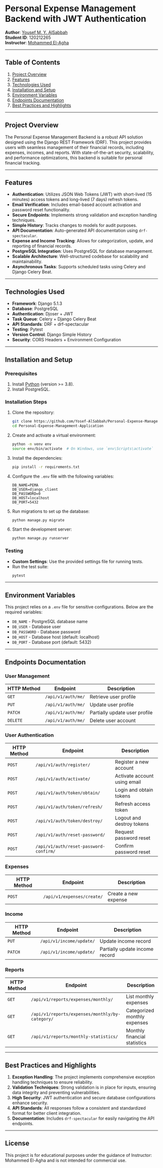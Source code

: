 # Personal Expense Management Backend with JWT Authentication

**Author**: [Yousef M. Y. AlSabbah](https://github.com/Yosef-AlSabbah)  
**Student ID**: 120212265  
**Instructor**: [Mohammed El-Agha](https://github.com/MohammedElagha)

---

## Table of Contents
1. [Project Overview](#project-overview)
2. [Features](#features)
3. [Technologies Used](#technologies-used)
4. [Installation and Setup](#installation-and-setup)
5. [Environment Variables](#environment-variables)
6. [Endpoints Documentation](#endpoints-documentation)
7. [Best Practices and Highlights](#best-practices-and-highlights)

---

## Project Overview

The Personal Expense Management Backend is a robust API solution designed using the Django REST Framework (DRF). This project provides users with seamless management of their financial records, including expenses, incomes, and reports. With state-of-the-art security, scalability, and performance optimizations, this backend is suitable for personal financial tracking.

---

## Features

- **Authentication**: Utilizes JSON Web Tokens (JWT) with short-lived (15 minutes) access tokens and long-lived (7 days) refresh tokens.
- **Email Verification**: Includes email-based account activation and password reset functionality.
- **Secure Endpoints**: Implements strong validation and exception handling techniques.
- **Simple History**: Tracks changes to models for audit purposes.
- **API Documentation**: Auto-generated API documentation using `drf-spectacular`.
- **Expense and Income Tracking**: Allows for categorization, update, and reporting of financial records.
- **PostgreSQL Integration**: Uses PostgreSQL for database management.
- **Scalable Architecture**: Well-structured codebase for scalability and maintainability.
- **Asynchronous Tasks**: Supports scheduled tasks using Celery and Django Celery Beat.

---

## Technologies Used

- **Framework**: Django 5.1.3
- **Database**: PostgreSQL
- **Authentication**: Djoser + JWT
- **Task Queue**: Celery + Django Celery Beat
- **API Standards**: DRF + drf-spectacular
- **Testing**: Pytest
- **Version Control**: Django Simple History
- **Security**: CORS Headers + Environment Configuration

---

## Installation and Setup

### Prerequisites
1. Install [Python](https://www.python.org/) (version >= 3.8).
2. Install PostgreSQL.

### Installation Steps
1. Clone the repository:
   ```bash
   git clone https://github.com/Yosef-AlSabbah/Personal-Expense-Management-Application.git
   cd Personal-Expense-Management-Application
   ```

2. Create and activate a virtual environment:
   ```bash
   python -m venv env
   source env/bin/activate  # On Windows, use `env\Scripts\activate`
   ```

3. Install the dependencies:
   ```bash
   pip install -r requirements.txt
   ```

4. Configure the `.env` file with the following variables:
   ```env
   DB_NAME=PEMA
   DB_USER=django_client
   DB_PASSWORD=0
   DB_HOST=localhost
   DB_PORT=5432
   ```

5. Run migrations to set up the database:
   ```bash
   python manage.py migrate
   ```

6. Start the development server:
   ```bash
   python manage.py runserver
   ```

### Testing
- **Custom Settings**: Use the provided settings file for running tests.
- Run the test suite:
   ```bash
   pytest
   ```

---

## Environment Variables

This project relies on a `.env` file for sensitive configurations. Below are the required variables:

- `DB_NAME` - PostgreSQL database name
- `DB_USER` - Database user
- `DB_PASSWORD` - Database password
- `DB_HOST` - Database host (default: localhost)
- `DB_PORT` - Database port (default: 5432)

---

## Endpoints Documentation

### User Management

| HTTP Method | Endpoint                 | Description                       |
|-------------|--------------------------|-----------------------------------|
| `GET`       | `/api/v1/auth/me/`       | Retrieve user profile            |
| `PUT`       | `/api/v1/auth/me/`       | Update user profile              |
| `PATCH`     | `/api/v1/auth/me/`       | Partially update user profile    |
| `DELETE`    | `/api/v1/auth/me/`       | Delete user account              |

### User Authentication

| HTTP Method | Endpoint                       | Description                          |
|-------------|--------------------------------|--------------------------------------|
| `POST`      | `/api/v1/auth/register/`       | Register a new account              |
| `POST`      | `/api/v1/auth/activate/`       | Activate account using email        |
| `POST`      | `/api/v1/auth/token/obtain/`   | Login and obtain tokens             |
| `POST`      | `/api/v1/auth/token/refresh/`  | Refresh access token                |
| `POST`      | `/api/v1/auth/token/destroy/`  | Logout and destroy tokens           |
| `POST`      | `/api/v1/auth/reset-password/` | Request password reset              |
| `POST`      | `/api/v1/auth/reset-password-confirm/` | Confirm password reset      |

### Expenses

| HTTP Method | Endpoint                  | Description           |
|-------------|---------------------------|-----------------------|
| `POST`      | `/api/v1/expenses/create/` | Create a new expense  |

### Income

| HTTP Method | Endpoint                | Description                  |
|-------------|-------------------------|------------------------------|
| `PUT`       | `/api/v1/income/update/` | Update income record         |
| `PATCH`     | `/api/v1/income/update/` | Partially update income record |

### Reports

| HTTP Method | Endpoint                                      | Description                         |
|-------------|-----------------------------------------------|-------------------------------------|
| `GET`       | `/api/v1/reports/expenses/monthly/`           | List monthly expenses              |
| `GET`       | `/api/v1/reports/expenses/monthly/by-category/` | Categorized monthly expenses     |
| `GET`       | `/api/v1/reports/monthly-statistics/`         | Monthly financial statistics        |

---

## Best Practices and Highlights

1. **Exception Handling**: The project implements comprehensive exception handling techniques to ensure reliability.
2. **Validation Techniques**: Strong validation is in place for inputs, ensuring data integrity and preventing vulnerabilities.
3. **High Security**: JWT authentication and secure database configurations enhance security.
4. **API Standards**: All responses follow a consistent and standardized format for better client integration.
5. **Documentation**: Includes `drf-spectacular` for easily navigating the API endpoints.

---

## License
This project is for educational purposes under the guidance of Instructor: Mohammed El-Agha and is not intended for commercial use.
